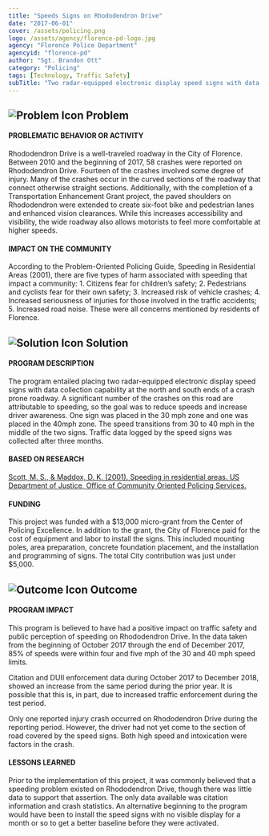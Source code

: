 ```yaml
---
title: "Speeds Signs on Rhododendron Drive"
date: "2017-06-01"
cover: /assets/policing.png
logo: /assets/agency/florence-pd-logo.jpg
agency: "Florence Police Department"
agencyid: "florence-pd"
author: "Sgt. Brandon Ott"
category: "Policing"
tags: [Technology, Traffic Safety]
subTitle: "Two radar-equipped electronic display speed signs with data collection capability were placed at the north and south ends of a crash prone roadway."
---
```


## ![Problem Icon](https://github.com/google/material-design-icons/raw/master/alert/1x_web/ic_error_outline_black_48dp.png "Problem") Problem

#### PROBLEMATIC BEHAVIOR OR ACTIVITY

Rhododendron Drive is a well-traveled roadway in the City of Florence. Between 2010 and the beginning of 2017, 58 crashes were reported on Rhododendron Drive. Fourteen of the crashes involved some degree of injury. Many of the crashes occur in the curved sections of the roadway that connect otherwise straight sections. Additionally, with the completion of a Transportation Enhancement Grant project, the paved shoulders on Rhododendron were extended to create six-foot bike and pedestrian lanes and enhanced vision clearances. While this increases accessibility and visibility, the wide roadway also allows motorists to feel more comfortable at higher speeds.

#### IMPACT ON THE COMMUNITY

According to the Problem-Oriented Policing Guide, Speeding in Residential Areas (2001), there are five types of harm associated with speeding that impact a community: 1. Citizens fear for children’s safety; 2. Pedestrians and cyclists fear for their own safety; 3. Increased risk of vehicle crashes; 4. Increased seriousness of injuries for those involved in the traffic accidents; 5. Increased road noise. These were all concerns mentioned by residents of Florence.

## ![Solution Icon](https://github.com/google/material-design-icons/raw/master/action/1x_web/ic_lightbulb_outline_black_48dp.png "Solution") Solution

#### PROGRAM DESCRIPTION

The program entailed placing two radar-equipped electronic display speed signs with data collection capability at the north and south ends of a crash prone roadway. A significant number of the crashes on this road are attributable to speeding, so the goal was to reduce speeds and increase driver awareness. One sign was placed in the 30 mph zone and one was placed in the 40mph zone. The speed transitions from 30 to 40 mph in the middle of the two signs. Traffic data logged by the speed signs was collected after three months.

#### BASED ON RESEARCH

[Scott, M. S., & Maddox, D. K. (2001). Speeding in residential areas. US Department of Justice, Office of Community Oriented Policing Services.](http://citeseerx.ist.psu.edu/viewdoc/download?doi=10.1.1.518.923&rep=rep1&type=pdf)

#### FUNDING

This project was funded with a $13,000 micro-grant from the Center of Policing Excellence. In addition to the grant, the City of Florence paid for the cost of equipment and labor to install the signs. This included mounting poles, area preparation, concrete foundation placement, and the installation and programming of signs. The total City contribution was just under $5,000.

## ![Outcome Icon](https://github.com/google/material-design-icons/raw/master/action/1x_web/ic_view_list_black_48dp.png "Outcome") Outcome

#### PROGRAM IMPACT

This program is believed to have had a positive impact on traffic safety and public perception of speeding on Rhododendron Drive. In the data taken from the beginning of October 2017 through the end of December 2017, 85% of speeds were within four and five mph of the 30 and 40 mph speed limits.

Citation and DUII enforcement data during October 2017 to December 2018, showed an increase from the same period during the prior year. It is possible that this is, in part, due to increased traffic enforcement during the test period.

Only one reported injury crash occurred on Rhododendron Drive during the reporting period. However, the driver had not yet come to the section of road covered by the speed signs. Both high speed and intoxication were factors in the crash.

#### LESSONS LEARNED

Prior to the implementation of this project, it was commonly believed that a speeding problem existed on Rhododendron Drive, though there was little data to support that assertion. The only data available was citation information and crash statistics. An alternative beginning to the program would have been to install the speed signs with no visible display for a month or so to get a better baseline before they were activated.
